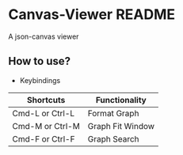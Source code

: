 # Canvas-Viewer README

A json-canvas viewer

## How to use?


- Keybindings

| Shortcuts       | Functionality    |
|-----------------|------------------|
| Cmd-L or Ctrl-L | Format Graph     |
| Cmd-M or Ctrl-M | Graph Fit Window |
| Cmd-F or Ctrl-F | Graph Search     |